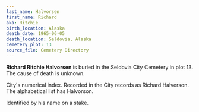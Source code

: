 ```yaml
---
last_name: Halvorsen
first_name: Richard
aka: Ritchie
birth_location: Alaska
death_date: 1965-06-05
death_location: Seldovia, Alaska
cemetery_plot: 13
source_file: Cemetery Directory
---
```

**Richard  Ritchie Halvorsen** is buried in the Seldovia City Cemetery in plot 13.  The cause of death is unknown.

City's numerical index. Recorded in the City records as Richard Halverson. The alphabetical list has Halvorson.

Identified by his name on a stake.
